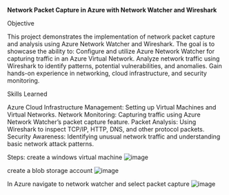 **Network Packet Capture in Azure with Network Watcher and Wireshark**

Objective

This project demonstrates the implementation of network packet capture and analysis using Azure Network Watcher and Wireshark. The goal is to showcase the ability to:
Configure and utilize Azure Network Watcher for capturing traffic in an Azure Virtual Network.
Analyze network traffic using Wireshark to identify patterns, potential vulnerabilities, and anomalies.
Gain hands-on experience in networking, cloud infrastructure, and security monitoring.

Skills Learned

Azure Cloud Infrastructure Management: Setting up Virtual Machines and Virtual Networks.
Network Monitoring: Capturing traffic using Azure Network Watcher’s packet capture feature.
Packet Analysis: Using Wireshark to inspect TCP/IP, HTTP, DNS, and other protocol packets.
Security Awareness: Identifying unusual network traffic and understanding basic network attack patterns.


Steps:
create a windows virtual machine
![image](https://github.com/user-attachments/assets/39c08ece-6043-407a-9f22-0c3196abda00)

create a blob storage account
![image](https://github.com/user-attachments/assets/b44fc8f1-745f-4b1a-afca-be7ea9fae66e)

In Azure navigate to network watcher and select packet capture
![image](https://github.com/user-attachments/assets/f8afbbf7-4874-4133-b8ba-f972f1a2bce2)



